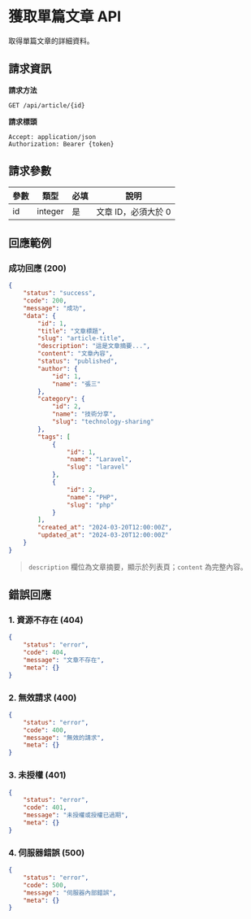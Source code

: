 # 獲取單篇文章 API

取得單篇文章的詳細資料。

## 請求資訊

**請求方法**
```
GET /api/article/{id}
```

**請求標頭**
```
Accept: application/json
Authorization: Bearer {token}
```

## 請求參數

| 參數 | 類型    | 必填 | 說明              |
|------|---------|------|-------------------|
| id   | integer | 是   | 文章 ID，必須大於 0 |

## 回應範例

### 成功回應 (200)
```json
{
    "status": "success",
    "code": 200,
    "message": "成功",
    "data": {
        "id": 1,
        "title": "文章標題",
        "slug": "article-title",
        "description": "這是文章摘要...",
        "content": "文章內容",
        "status": "published",
        "author": {
            "id": 1,
            "name": "張三"
        },
        "category": {
            "id": 2,
            "name": "技術分享",
            "slug": "technology-sharing"
        },
        "tags": [
            {
                "id": 1,
                "name": "Laravel",
                "slug": "laravel"
            },
            {
                "id": 2,
                "name": "PHP",
                "slug": "php"
            }
        ],
        "created_at": "2024-03-20T12:00:00Z",
        "updated_at": "2024-03-20T12:00:00Z"
    }
}
```

> `description` 欄位為文章摘要，顯示於列表頁；`content` 為完整內容。

## 錯誤回應

### 1. 資源不存在 (404)
```json
{
    "status": "error",
    "code": 404,
    "message": "文章不存在",
    "meta": {}
}
```

### 2. 無效請求 (400)
```json
{
    "status": "error",
    "code": 400,
    "message": "無效的請求",
    "meta": {}
}
```

### 3. 未授權 (401)
```json
{
    "status": "error",
    "code": 401,
    "message": "未授權或授權已過期",
    "meta": {}
}
```

### 4. 伺服器錯誤 (500)
```json
{
    "status": "error",
    "code": 500,
    "message": "伺服器內部錯誤",
    "meta": {}
}
``` 
